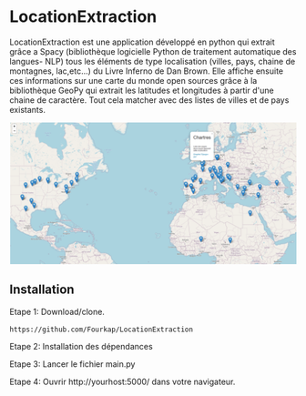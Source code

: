 # LocationExtraction

LocationExtraction est une application développé en python qui extrait grâce a Spacy (bibliothèque logicielle Python de traitement automatique des langues- NLP) tous les éléments de type localisation (villes, pays, chaine de montagnes, lac,etc...) du Livre Inferno de Dan Brown. Elle affiche ensuite ces informations sur une carte du monde open sources grâce à la bibliothèque GeoPy qui extrait les latitudes et longitudes à partir d'une chaine de caractère. Tout cela matcher avec des listes de villes et de pays existants.



![LocationExtraction](Location.png)

## Installation

Etape 1: Download/clone.
```
https://github.com/Fourkap/LocationExtraction
```
Etape 2: Installation des dépendances

Etape 3: Lancer le fichier main.py

Etape 4: Ouvrir http://yourhost:5000/ dans votre navigateur.